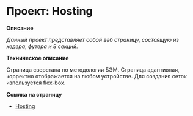 # Проект: Hosting

**Описание**

_Данный проект представляет собой веб страницу, состоящую из хедера, футера и 8 секций._

**Техническое описание**

Страница сверстана по методологии БЭМ. Страница адаптивная, корректно отображается на любом устройстве. Для создания сеток изпользуется flex-box.

**Ссылка на страницу**

- [Hosting](https://aleksey-dev-crt.github.io/LandingPage-hosting/index.html)
